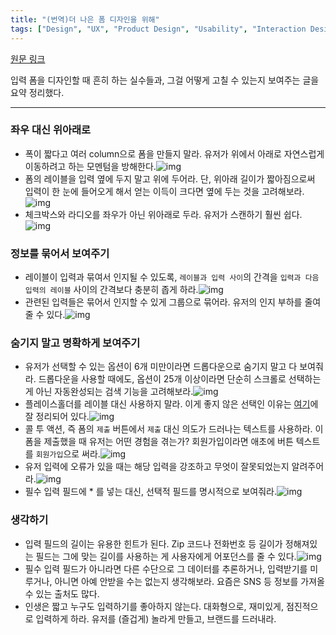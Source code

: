 ```yaml
---
title: "(번역)더 나은 폼 디자인을 위해"
tags: ["Design", "UX", "Product Design", "Usability", "Interaction Design"]
---
```


[원문 링크](https://uxdesign.cc/design-better-forms-96fadca0f49c)

입력 폼을 디자인할 때 흔히 하는 실수들과, 그걸 어떻게 고칠 수 있는지 보여주는 글을 요약 정리했다.

---

### 좌우 대신 위아래로

- 폭이 짧다고 여러 column으로 폼을 만들지 말라. 유저가 위에서 아래로 자연스럽게 이동하려고 하는 모멘텀을 방해한다.![img](https://cdn-images-1.medium.com/max/2000/1*XhzxeTnAuWoaeJmlPBP0bw.jpeg)
- 폼의 레이블을 입력 옆에 두지 말고 위에 두어라. 단, 위아래 길이가 짧아짐으로써 입력이 한 눈에 들어오게 해서 얻는 이득이 크다면 옆에 두는 것을 고려해보라.![img](https://cdn-images-1.medium.com/max/2000/1*tnR_OXAKMJW8S9cqRy416A.jpeg)
- 체크박스와 라디오를 좌우가 아닌 위아래로 두라. 유저가 스캔하기 훨씬 쉽다.![img](https://cdn-images-1.medium.com/max/2000/1*VLqTEZP8OrH24FooksePbQ.jpeg)

### 정보를 묶어서 보여주기

- 레이블이 입력과 묶여서 인지될 수 있도록, `레이블과 입력 사이`의 간격을 `입력과 다음 입력의 레이블` 사이의 간격보다 충분히 좁게 하라.![img](https://cdn-images-1.medium.com/max/2000/1*obwyjb54NCWy3sOPfm2WEg.jpeg)
- 관련된 입력들은 묶어서 인지할 수 있게 그룹으로 묶어라. 유저의 인지 부하를 줄여줄 수 있다.![img](https://cdn-images-1.medium.com/max/1600/1*1mPIcYr9ZMmZ4g2Ayf5BPA.jpeg)

### 숨기지 말고 명확하게 보여주기

- 유저가 선택할 수 있는 옵션이 6개 미만이라면 드롭다운으로 숨기지 말고 다 보여줘라. 드롭다운을 사용할 때에도, 옵션이 25개 이상이라면 단순히 스크롤로 선택하는 게 아닌 자동완성되는 검색 기능을 고려해보라.![img](https://cdn-images-1.medium.com/max/2000/1*VvQeOFsY57NJxtZmKyRnHA.jpeg)
- 플레이스홀더를 레이블 대신 사용하지 말라. 이게 좋지 않은 선택인 이유는 [여기](https://www.nngroup.com/articles/form-design-placeholders/)에 잘 정리되어 있다.![img](https://cdn-images-1.medium.com/max/2000/1*XvUnJwHtQhJ3Wl8Apj9lhQ.jpeg)
- 콜 투 액션, 즉 폼의 `제출` 버튼에서 `제출` 대신 의도가 드러나는 텍스트를 사용하라. 이 폼을 제출했을 때 유저는 어떤 경험을 겪는가? 회원가입이라면 애초에 버튼 텍스트를 `회원가입`으로 써라.![img](https://cdn-images-1.medium.com/max/2000/1*VzlN4tj2hQRUel2iNzM9dw.jpeg)
- 유저 입력에 오류가 있을 때는 해당 입력을 강조하고 무엇이 잘못되었는지 알려주어라.![img](https://cdn-images-1.medium.com/max/2000/1*-NXH_4cKK_ngIgrcqShTbg.jpeg)
- 필수 입력 필드에 * 를 넣는 대신, 선택적 필드를 명시적으로 보여줘라.![img](https://cdn-images-1.medium.com/max/2000/1*riNfOVAxTChvaQ29n-6IPQ.jpeg)

### 생각하기

- 입력 필드의 길이는 유용한 힌트가 된다. Zip 코드나 전화번호 등 길이가 정해져있는 필드는 그에 맞는 길이를 사용하는 게 사용자에게 어포던스를 줄 수 있다.![img](https://cdn-images-1.medium.com/max/2000/1*3rOjyzcj68Dm7badROWuxg.jpeg)
- 필수 입력 필드가 아니라면 다른 수단으로 그 데이터를 추론하거나, 입력받기를 미루거나, 아니면 아예 안받을 수는 없는지 생각해보라. 요즘은 SNS 등 정보를 가져올 수 있는 출처도 많다.
- 인생은 짧고 누구도 입력하기를 좋아하지 않는다. 대화형으로, 재미있게, 점진적으로 입력하게 하라. 유저를 (즐겁게) 놀라게 만들고, 브랜드를 드러내라.
